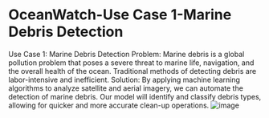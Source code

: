 # OceanWatch-Use Case 1-Marine Debris Detection
Use Case 1: Marine Debris Detection Problem: Marine debris is a global pollution problem that poses a severe threat to marine life, navigation, and the overall health of the ocean. Traditional methods of detecting debris are labor-intensive and inefficient. Solution: By applying machine learning algorithms to analyze satellite and aerial imagery, we can automate the detection of marine debris. Our model will identify and classify debris types, allowing for quicker and more accurate clean-up operations.
![image](https://github.com/user-attachments/assets/a21cd1b5-d5ff-4ea5-b173-71b4386ff0d1)
